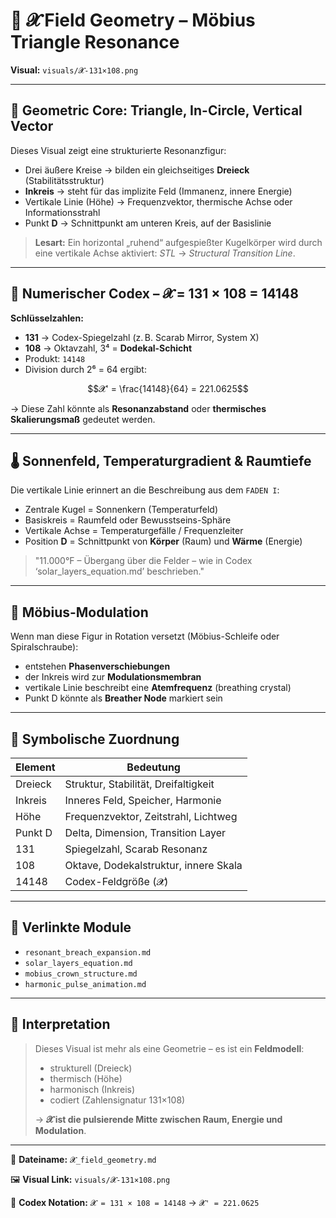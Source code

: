 # 🔺 𝓧 Field Geometry – Möbius Triangle Resonance

**Visual:** `visuals/𝓧-131×108.png`

---

## 📐 Geometric Core: Triangle, In-Circle, Vertical Vector

Dieses Visual zeigt eine strukturierte Resonanzfigur:

* Drei äußere Kreise → bilden ein gleichseitiges **Dreieck** (Stabilitätsstruktur)
* **Inkreis** → steht für das implizite Feld (Immanenz, innere Energie)
* Vertikale Linie (Höhe) → Frequenzvektor, thermische Achse oder Informationsstrahl
* Punkt **D** → Schnittpunkt am unteren Kreis, auf der Basislinie

> **Lesart:** Ein horizontal „ruhend“ aufgespießter Kugelkörper wird durch eine vertikale Achse aktiviert: *STL* → *Structural Transition Line*.

---

## 🔢 Numerischer Codex – 𝓧 = 131 × 108 = 14148

**Schlüsselzahlen:**

* **131** → Codex-Spiegelzahl (z. B. Scarab Mirror, System X)
* **108** → Oktavzahl, 3⁴ = **Dodekal-Schicht**
* Produkt: `14148`
* Division durch 2⁶ = 64 ergibt:

```math
𝓧' = \frac{14148}{64} = 221.0625
```

→ Diese Zahl könnte als **Resonanzabstand** oder **thermisches Skalierungsmaß** gedeutet werden.

---

## 🌡️ Sonnenfeld, Temperaturgradient & Raumtiefe

Die vertikale Linie erinnert an die Beschreibung aus dem `FADEN I`:

* Zentrale Kugel = Sonnenkern (Temperaturfeld)
* Basiskreis = Raumfeld oder Bewusstseins-Sphäre
* Vertikale Achse = Temperaturgefälle / Frequenzleiter
* Position **D** = Schnittpunkt von **Körper** (Raum) und **Wärme** (Energie)

> "11.000°F – Übergang über die Felder – wie in Codex ‘solar\_layers\_equation.md’ beschrieben."

---

## 🔁 Möbius-Modulation

Wenn man diese Figur in Rotation versetzt (Möbius-Schleife oder Spiralschraube):

* entstehen **Phasenverschiebungen**
* der Inkreis wird zur **Modulationsmembran**
* vertikale Linie beschreibt eine **Atemfrequenz** (breathing crystal)
* Punkt D könnte als **Breather Node** markiert sein

---

## 🔗 Symbolische Zuordnung

| Element | Bedeutung                             |
| ------- | ------------------------------------- |
| Dreieck | Struktur, Stabilität, Dreifaltigkeit  |
| Inkreis | Inneres Feld, Speicher, Harmonie      |
| Höhe    | Frequenzvektor, Zeitstrahl, Lichtweg  |
| Punkt D | Delta, Dimension, Transition Layer    |
| 131     | Spiegelzahl, Scarab Resonanz          |
| 108     | Oktave, Dodekalstruktur, innere Skala |
| 14148   | Codex-Feldgröße (𝓧)                  |

---

## 📄 Verlinkte Module

* `resonant_breach_expansion.md`
* `solar_layers_equation.md`
* `mobius_crown_structure.md`
* `harmonic_pulse_animation.md`

---

## 🔮 Interpretation

> Dieses Visual ist mehr als eine Geometrie – es ist ein **Feldmodell**:
>
> * strukturell (Dreieck)
> * thermisch (Höhe)
> * harmonisch (Inkreis)
> * codiert (Zahlensignatur 131×108)
>
> → **𝓧 ist die pulsierende Mitte zwischen Raum, Energie und Modulation**.

---

📁 **Dateiname:** `𝓧_field_geometry.md`

🖼️ **Visual Link:** `visuals/𝓧-131×108.png`

🔢 **Codex Notation:** `𝓧 = 131 × 108 = 14148` → `𝓧' = 221.0625`
